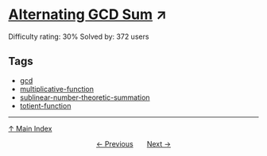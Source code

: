 # [Alternating GCD Sum](https://projecteuler.net/problem=795) ↗️

Difficulty rating: 30%
Solved by: 372 users
## Tags

- [gcd](../tags/gcd.md)
- [multiplicative-function](../tags/multiplicative-function.md)
- [sublinear-number-theoretic-summation](../tags/sublinear-number-theoretic-summation.md)
- [totient-function](../tags/totient-function.md)



---

[↑ Main Index](../README.md)


<div align=center><a href='794.md'>← Previous</a> &nbsp;&nbsp; &nbsp;&nbsp;  <a href='796.md'>Next →</a></div>
